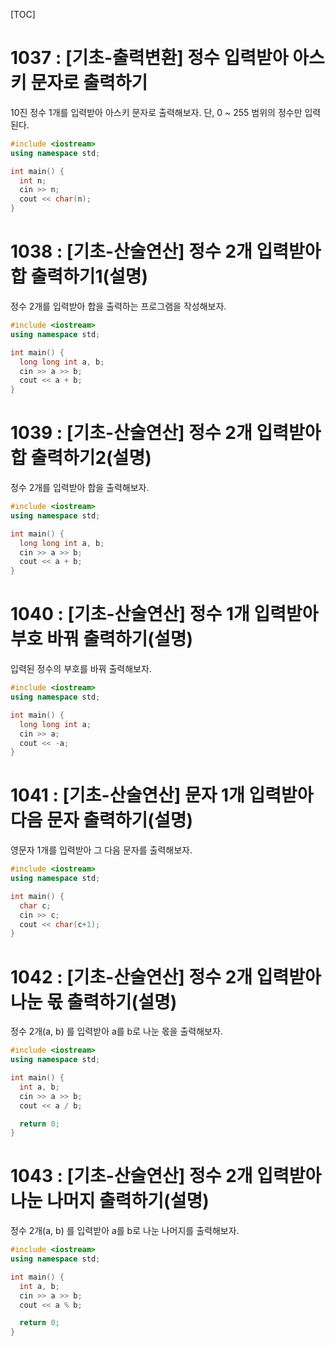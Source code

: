 [TOC]

# 1037 : [기초-출력변환] 정수 입력받아 아스키 문자로 출력하기

10진 정수 1개를 입력받아 아스키 문자로 출력해보자.
단, 0 ~ 255 범위의 정수만 입력된다.

``` c++
#include <iostream>
using namespace std;

int main() {
  int n;
  cin >> n;
  cout << char(n);
}

```

# 1038 : [기초-산술연산] 정수 2개 입력받아 합 출력하기1(설명)

정수 2개를 입력받아 합을 출력하는 프로그램을 작성해보자.

```c++
#include <iostream>
using namespace std;

int main() {
  long long int a, b;
  cin >> a >> b;
  cout << a + b;
}
```

# 1039 : [기초-산술연산] 정수 2개 입력받아 합 출력하기2(설명)

정수 2개를 입력받아 합을 출력해보자.

``` c++
#include <iostream>
using namespace std;

int main() {
  long long int a, b;
  cin >> a >> b;
  cout << a + b;
}
```

# 1040 : [기초-산술연산] 정수 1개 입력받아 부호 바꿔 출력하기(설명)

입력된 정수의 부호를 바꿔 출력해보자.

```c++
#include <iostream>
using namespace std;

int main() {
  long long int a;
  cin >> a;
  cout << -a;
}
```

# 1041 : [기초-산술연산] 문자 1개 입력받아 다음 문자 출력하기(설명)

영문자 1개를 입력받아 그 다음 문자를 출력해보자.

``` c++
#include <iostream>
using namespace std;

int main() {
  char c;
  cin >> c;
  cout << char(c+1);
}
```

# 1042 : [기초-산술연산] 정수 2개 입력받아 나눈 몫 출력하기(설명)

정수 2개(a, b) 를 입력받아 a를 b로 나눈 몫을 출력해보자.

```c++
#include <iostream>
using namespace std;

int main() {
  int a, b;
  cin >> a >> b;
  cout << a / b;

  return 0;
}
```

# 1043 : [기초-산술연산] 정수 2개 입력받아 나눈 나머지 출력하기(설명)

정수 2개(a, b) 를 입력받아 a를 b로 나눈 나머지를 출력해보자.

``` c++
#include <iostream>
using namespace std;

int main() {
  int a, b;
  cin >> a >> b;
  cout << a % b;

  return 0;
}
```
